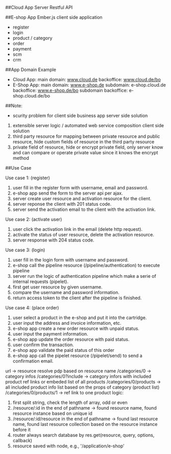 ##Cloud App Server
Restful API

##E-shop App
Ember.js client side application

- register
- login
- product / category
- order
- payment
- scm
- crm

##App Domain Example
- Cloud App:
main domain: www.cloud.de
backoffice: www.cloud.de/bo
- E-Shop App:
main domain: www.e-shop.de
subdomain: e-shop.cloud.de
backoffice: www.e-shop.de/bo
subdomain backoffice: e-shop.cloud.de/bo

##Note:
- scurity problem for client side business app
server side solution
1. extensible server logic / automated web service composition
client side solution
2. third party resource for mapping between private resource and public resource, hide custom fields of resource in the third party resource
3. private field of resource, hide or encrypt private field, only server know and can compare or operate private value since it knows the encrypt method

##Use Case

Use case 1: (register)
1. user fill in the register form with username, email and password.
2. e-shop app send the form to the server api per ajax.
3. server create user resource and activation resource for the client.
4. server reponse the client with 201 status code.
5. server send the activation email to the client with the activation link.

Use case 2: (activate user)
1. user click the activation link in the email (delete http request).
2. activate the status of user resource, delete the activation resource.
3. server response with 204 status code.

Use case 3: (login)
1. user fill in the login form with username and password.
2. e-shop call the pipeline resource (/pipeline/authentication) to execute pipeline
3. server run the logic of authentication pipeline which make a serie of internal requests (pipelet).
4. first get user resource by given username.
5. compare the username and password information.
6. return access token to the client after the pipeline is finished.

Use case 4: (place order)
1. user select a product in the e-shop and put it into the cartridge.
2. user input the address and invoice information, etc.
3. e-shop app create a new order resource with unpaid status.
4. user input the payment information.
5. e-shop app update the order resource with paid status.
6. user confirm the transaction.
7. e-shop app validate the paid status of this order
8. e-shop app call the pipelet resource (/pipelet/send) to send a confirmation email.


url -> resource resolve
pdp based on resource name
/categories/0 -> category infos
/categories/0?include -> category infors with included product ref links or embeded list of all products
/categories/0/products -> all included product info list based on the props of category (product list)
/categories/0/products/1 -> ref link to one product
logic:
1. first split string, check the length of array, odd or even
2. /resource/:id in the end of pathname -> found resource name, found resource instance based on unique id
3. /resource/:id/resource in the end of pathname -> found last resource name, found last resource collection based on the resource instance before it
4. router always search database by res.get(resource, query, options, callback)
5. resource saved with node, e.g., '/application/e-shop'
